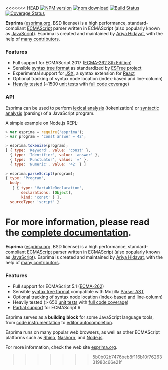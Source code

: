 <<<<<<< HEAD
[![NPM version](https://img.shields.io/npm/v/esprima.svg)](https://www.npmjs.com/package/esprima)
[![npm download](https://img.shields.io/npm/dm/esprima.svg)](https://www.npmjs.com/package/esprima)
[![Build Status](https://img.shields.io/travis/jquery/esprima/master.svg)](https://travis-ci.org/jquery/esprima)
[![Coverage Status](https://img.shields.io/codecov/c/github/jquery/esprima/master.svg)](https://codecov.io/github/jquery/esprima)

**Esprima** ([esprima.org](http://esprima.org), BSD license) is a high performance,
standard-compliant [ECMAScript](http://www.ecma-international.org/publications/standards/Ecma-262.htm)
parser written in ECMAScript (also popularly known as
[JavaScript](https://en.wikipedia.org/wiki/JavaScript)).
Esprima is created and maintained by [Ariya Hidayat](https://twitter.com/ariyahidayat),
with the help of [many contributors](https://github.com/jquery/esprima/contributors).

### Features

- Full support for ECMAScript 2017 ([ECMA-262 8th Edition](http://www.ecma-international.org/publications/standards/Ecma-262.htm))
- Sensible [syntax tree format](https://github.com/estree/estree/blob/master/es5.md) as standardized by [ESTree project](https://github.com/estree/estree)
- Experimental support for [JSX](https://facebook.github.io/jsx/), a syntax extension for [React](https://facebook.github.io/react/)
- Optional tracking of syntax node location (index-based and line-column)
- [Heavily tested](http://esprima.org/test/ci.html) (~1500 [unit tests](https://github.com/jquery/esprima/tree/master/test/fixtures) with [full code coverage](https://codecov.io/github/jquery/esprima))

### API

Esprima can be used to perform [lexical analysis](https://en.wikipedia.org/wiki/Lexical_analysis) (tokenization) or [syntactic analysis](https://en.wikipedia.org/wiki/Parsing) (parsing) of a JavaScript program.

A simple example on Node.js REPL:

```javascript
> var esprima = require('esprima');
> var program = 'const answer = 42';

> esprima.tokenize(program);
[ { type: 'Keyword', value: 'const' },
  { type: 'Identifier', value: 'answer' },
  { type: 'Punctuator', value: '=' },
  { type: 'Numeric', value: '42' } ]
  
> esprima.parseScript(program);
{ type: 'Program',
  body:
   [ { type: 'VariableDeclaration',
       declarations: [Object],
       kind: 'const' } ],
  sourceType: 'script' }
```

For more information, please read the [complete documentation](http://esprima.org/doc).
=======
**Esprima** ([esprima.org](http://esprima.org), BSD license) is a high performance,
standard-compliant [ECMAScript](http://www.ecma-international.org/publications/standards/Ecma-262.htm)
parser written in ECMAScript (also popularly known as
[JavaScript](http://en.wikipedia.org/wiki/JavaScript>JavaScript)).
Esprima is created and maintained by [Ariya Hidayat](http://twitter.com/ariyahidayat),
with the help of [many contributors](https://github.com/ariya/esprima/contributors).

### Features

- Full support for ECMAScript 5.1 ([ECMA-262](http://www.ecma-international.org/publications/standards/Ecma-262.htm))
- Sensible [syntax tree format](http://esprima.org/doc/index.html#ast) compatible with Mozilla
[Parser AST](https://developer.mozilla.org/en/SpiderMonkey/Parser_API)
- Optional tracking of syntax node location (index-based and line-column)
- Heavily tested (> 650 [unit tests](http://esprima.org/test/) with [full code coverage](http://esprima.org/test/coverage.html))
- [Partial support](http://esprima.org/doc/es6.html) for ECMAScript 6

Esprima serves as a **building block** for some JavaScript
language tools, from [code instrumentation](http://esprima.org/demo/functiontrace.html)
to [editor autocompletion](http://esprima.org/demo/autocomplete.html).

Esprima runs on many popular web browsers, as well as other ECMAScript platforms such as
[Rhino](http://www.mozilla.org/rhino), [Nashorn](http://openjdk.java.net/projects/nashorn/), and [Node.js](https://npmjs.org/package/esprima).

For more information, check the web site [esprima.org](http://esprima.org).
>>>>>>> 5b0b02b7476beb8f116b10f7626331980c66e21f
